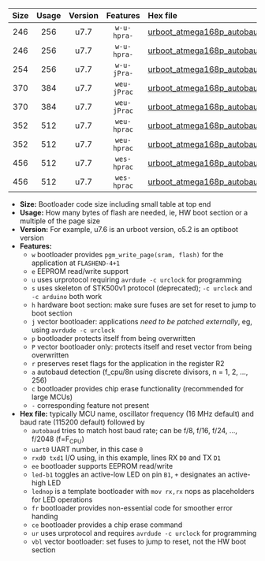 |Size|Usage|Version|Features|Hex file|
|:-:|:-:|:-:|:-:|:--|
|246|256|u7.7|`w-u-hpra-`|[urboot_atmega168p_autobaud_uart0_rxd0_txd1_led+b5_ur.hex](https://raw.githubusercontent.com/stefanrueger/urboot.hex/main/mcus/atmega168p/autobaud/urboot_atmega168p_autobaud_uart0_rxd0_txd1_led+b5_ur.hex)|
|246|256|u7.7|`w-u-hpra-`|[urboot_atmega168p_autobaud_uart0_rxd0_txd1_lednop_ur.hex](https://raw.githubusercontent.com/stefanrueger/urboot.hex/main/mcus/atmega168p/autobaud/urboot_atmega168p_autobaud_uart0_rxd0_txd1_lednop_ur.hex)|
|254|256|u7.7|`w-u-jPra-`|[urboot_atmega168p_autobaud_uart0_rxd0_txd1_ur_vbl.hex](https://raw.githubusercontent.com/stefanrueger/urboot.hex/main/mcus/atmega168p/autobaud/urboot_atmega168p_autobaud_uart0_rxd0_txd1_ur_vbl.hex)|
|370|384|u7.7|`weu-jPrac`|[urboot_atmega168p_autobaud_uart0_rxd0_txd1_ee_led+b5_fr_ce_ur_vbl.hex](https://raw.githubusercontent.com/stefanrueger/urboot.hex/main/mcus/atmega168p/autobaud/urboot_atmega168p_autobaud_uart0_rxd0_txd1_ee_led+b5_fr_ce_ur_vbl.hex)|
|370|384|u7.7|`weu-jPrac`|[urboot_atmega168p_autobaud_uart0_rxd0_txd1_ee_lednop_fr_ce_ur_vbl.hex](https://raw.githubusercontent.com/stefanrueger/urboot.hex/main/mcus/atmega168p/autobaud/urboot_atmega168p_autobaud_uart0_rxd0_txd1_ee_lednop_fr_ce_ur_vbl.hex)|
|352|512|u7.7|`weu-hprac`|[urboot_atmega168p_autobaud_uart0_rxd0_txd1_ee_led+b5_fr_ce_ur.hex](https://raw.githubusercontent.com/stefanrueger/urboot.hex/main/mcus/atmega168p/autobaud/urboot_atmega168p_autobaud_uart0_rxd0_txd1_ee_led+b5_fr_ce_ur.hex)|
|352|512|u7.7|`weu-hprac`|[urboot_atmega168p_autobaud_uart0_rxd0_txd1_ee_lednop_fr_ce_ur.hex](https://raw.githubusercontent.com/stefanrueger/urboot.hex/main/mcus/atmega168p/autobaud/urboot_atmega168p_autobaud_uart0_rxd0_txd1_ee_lednop_fr_ce_ur.hex)|
|456|512|u7.7|`wes-hprac`|[urboot_atmega168p_autobaud_uart0_rxd0_txd1_ee_led+b5_fr_ce.hex](https://raw.githubusercontent.com/stefanrueger/urboot.hex/main/mcus/atmega168p/autobaud/urboot_atmega168p_autobaud_uart0_rxd0_txd1_ee_led+b5_fr_ce.hex)|
|456|512|u7.7|`wes-hprac`|[urboot_atmega168p_autobaud_uart0_rxd0_txd1_ee_lednop_fr_ce.hex](https://raw.githubusercontent.com/stefanrueger/urboot.hex/main/mcus/atmega168p/autobaud/urboot_atmega168p_autobaud_uart0_rxd0_txd1_ee_lednop_fr_ce.hex)|

- **Size:** Bootloader code size including small table at top end
- **Usage:** How many bytes of flash are needed, ie, HW boot section or a multiple of the page size
- **Version:** For example, u7.6 is an urboot version, o5.2 is an optiboot version
- **Features:**
  + `w` bootloader provides `pgm_write_page(sram, flash)` for the application at `FLASHEND-4+1`
  + `e` EEPROM read/write support
  + `u` uses urprotocol requiring `avrdude -c urclock` for programming
  + `s` uses skeleton of STK500v1 protocol (deprecated); `-c urclock` and `-c arduino` both work
  + `h` hardware boot section: make sure fuses are set for reset to jump to boot section
  + `j` vector bootloader: applications *need to be patched externally*, eg, using `avrdude -c urclock`
  + `p` bootloader protects itself from being overwritten
  + `P` vector bootloader only: protects itself and reset vector from being overwritten
  + `r` preserves reset flags for the application in the register R2
  + `a` autobaud detection (f_cpu/8n using discrete divisors, n = 1, 2, ..., 256)
  + `c` bootloader provides chip erase functionality (recommended for large MCUs)
  + `-` corresponding feature not present
- **Hex file:** typically MCU name, oscillator frequency (16 MHz default) and baud rate (115200 default) followed by
  + `autobaud` tries to match host baud rate; can be f/8, f/16, f/24, ..., f/2048 (f=F<sub>CPU</sub>)
  + `uart0` UART number, in this case `0`
  + `rxd0 txd1` I/O using, in this example, lines RX `D0` and TX `D1`
  + `ee` bootloader supports EEPROM read/write
  + `led-b1` toggles an active-low LED on pin `B1`, `+` designates an active-high LED
  + `lednop` is a template bootloader with `mov rx,rx` nops as placeholders for LED operations
  + `fr` bootloader provides non-essential code for smoother error handing
  + `ce` bootloader provides a chip erase command
  + `ur` uses urprotocol and requires `avrdude -c urclock` for programming
  + `vbl` vector bootloader: set fuses to jump to reset, not the HW boot section
